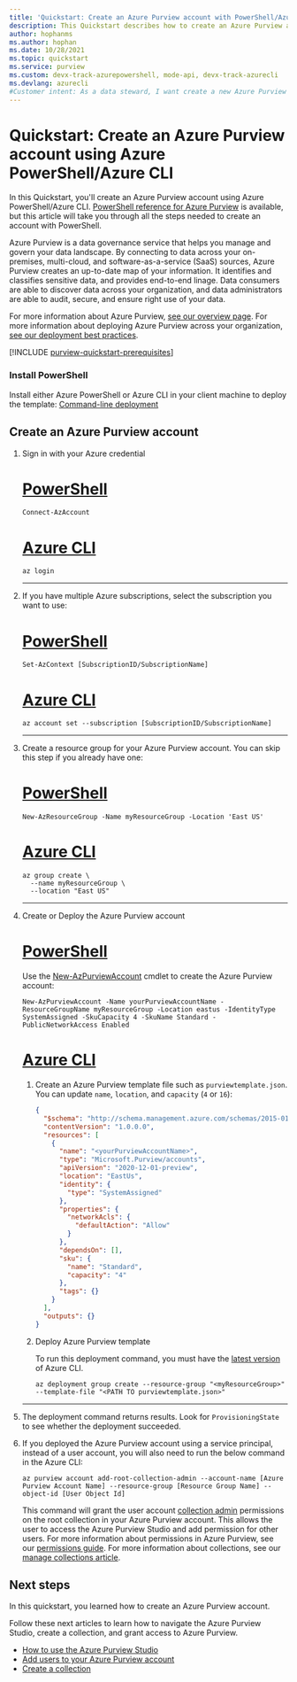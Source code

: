 ```yaml
---
title: 'Quickstart: Create an Azure Purview account with PowerShell/Azure CLI'
description: This Quickstart describes how to create an Azure Purview account using Azure PowerShell/Azure CLI.
author: hophanms
ms.author: hophan
ms.date: 10/28/2021
ms.topic: quickstart
ms.service: purview
ms.custom: devx-track-azurepowershell, mode-api, devx-track-azurecli 
ms.devlang: azurecli
#Customer intent: As a data steward, I want create a new Azure Purview Account so that I can scan and classify my data.
---
```

# Quickstart: Create an Azure Purview account using Azure PowerShell/Azure CLI

In this Quickstart, you'll create an Azure Purview account using Azure PowerShell/Azure CLI. [PowerShell reference for Azure Purview](/powershell/module/az.purview/) is available, but this article will take you through all the steps needed to create an account with PowerShell.

Azure Purview is a data governance service that helps you manage and govern your data landscape. By connecting to data across your on-premises, multi-cloud, and software-as-a-service (SaaS) sources, Azure Purview creates an up-to-date map of your information. It identifies and classifies sensitive data, and provides end-to-end linage. Data consumers are able to discover data across your organization, and data administrators are able to audit, secure, and ensure right use of your data.

For more information about Azure Purview, [see our overview page](overview.md). For more information about deploying Azure Purview across your organization, [see our deployment best practices](deployment-best-practices.md).

[!INCLUDE [purview-quickstart-prerequisites](includes/purview-quickstart-prerequisites.md)]

### Install PowerShell

 Install either Azure PowerShell or Azure CLI in your client machine to deploy the template: [Command-line deployment](../azure-resource-manager/templates/template-tutorial-create-first-template.md?tabs=azure-cli#command-line-deployment)

## Create an Azure Purview account

1. Sign in with your Azure credential

    # [PowerShell](#tab/azure-powershell)

    ```azurepowershell
    Connect-AzAccount
    ```

    # [Azure CLI](#tab/azure-cli)

    ```azurecli
    az login
    ```

    ---

1. If you have multiple Azure subscriptions, select the subscription you want to use:

    # [PowerShell](#tab/azure-powershell)

    ```azurepowershell
    Set-AzContext [SubscriptionID/SubscriptionName]
    ```

    # [Azure CLI](#tab/azure-cli)

    ```azurecli
    az account set --subscription [SubscriptionID/SubscriptionName]
    ```

    ---

1. Create a resource group for your Azure Purview account. You can skip this step if you already have one:

    # [PowerShell](#tab/azure-powershell)

    ```azurepowershell
    New-AzResourceGroup -Name myResourceGroup -Location 'East US'
    ```

    # [Azure CLI](#tab/azure-cli)

    ```azurecli
    az group create \
      --name myResourceGroup \
      --location "East US"
    ```

    ---

1. Create or Deploy the Azure Purview account

    # [PowerShell](#tab/azure-powershell)

    Use the [New-AzPurviewAccount](/powershell/module/az.purview/new-azpurviewaccount) cmdlet to create the Azure Purview account:

    ```azurepowershell
    New-AzPurviewAccount -Name yourPurviewAccountName -ResourceGroupName myResourceGroup -Location eastus -IdentityType SystemAssigned -SkuCapacity 4 -SkuName Standard -PublicNetworkAccess Enabled
    ```

    # [Azure CLI](#tab/azure-cli)

    1. Create an Azure Purview template file such as `purviewtemplate.json`. You can update `name`, `location`, and `capacity` (`4` or `16`):

        ```json
        {
          "$schema": "http://schema.management.azure.com/schemas/2015-01-01/deploymentTemplate.json#",
          "contentVersion": "1.0.0.0",
          "resources": [
            {
              "name": "<yourPurviewAccountName>",
              "type": "Microsoft.Purview/accounts",
              "apiVersion": "2020-12-01-preview",
              "location": "EastUs",
              "identity": {
                "type": "SystemAssigned"
              },
              "properties": {
                "networkAcls": {
                  "defaultAction": "Allow"
                }
              },
              "dependsOn": [],
              "sku": {
                "name": "Standard",
                "capacity": "4"
              },
              "tags": {}
            }
          ],
          "outputs": {}
        }
        ```

    1. Deploy Azure Purview template

        To run this deployment command, you must have the [latest version](/cli/azure/install-azure-cli) of Azure CLI.

        ```azurecli
        az deployment group create --resource-group "<myResourceGroup>" --template-file "<PATH TO purviewtemplate.json>"
        ```

    ---

1. The deployment command returns results. Look for `ProvisioningState` to see whether the deployment succeeded.

1. If you deployed the Azure Purview account using a service principal, instead of a user account, you will also need to run the below command in the Azure CLI:

    ```azurecli
    az purview account add-root-collection-admin --account-name [Azure Purview Account Name] --resource-group [Resource Group Name] --object-id [User Object Id]
    ```

    This command will grant the user account [collection admin](catalog-permissions.md#roles) permissions on the root collection in your Azure Purview account. This allows the user to access the Azure Purview Studio and add permission for other users. For more information about permissions in Azure Purview, see our [permissions guide](catalog-permissions.md). For more information about collections, see our [manage collections article](how-to-create-and-manage-collections.md).

## Next steps

In this quickstart, you learned how to create an Azure Purview account.

Follow these next articles to learn how to navigate the Azure Purview Studio, create a collection, and grant access to Azure Purview.

* [How to use the Azure Purview Studio](use-azure-purview-studio.md)
* [Add users to your Azure Purview account](catalog-permissions.md)
* [Create a collection](quickstart-create-collection.md)
